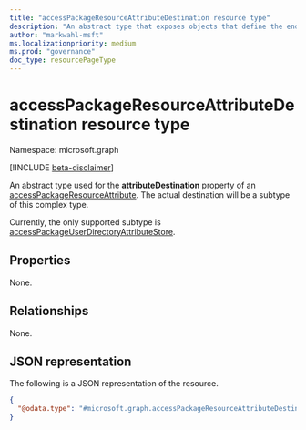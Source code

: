 ```yaml
---
title: "accessPackageResourceAttributeDestination resource type"
description: "An abstract type that exposes objects that define the end system to which the user configured values will be passed."
author: "markwahl-msft"
ms.localizationpriority: medium
ms.prod: "governance"
doc_type: resourcePageType
---
```


# accessPackageResourceAttributeDestination resource type

Namespace: microsoft.graph

[!INCLUDE [beta-disclaimer](../../includes/beta-disclaimer.md)]

An abstract type used for the **attributeDestination** property of an [accessPackageResourceAttribute](accesspackageresourceattribute.md). The actual destination will be a subtype of this complex type.

Currently, the only supported subtype is [accessPackageUserDirectoryAttributeStore](../resources/accesspackageuserdirectoryattributestore.md).  

## Properties
None.

## Relationships
None.

## JSON representation
The following is a JSON representation of the resource.
<!-- {
  "blockType": "resource",
  "@odata.type": "microsoft.graph.accessPackageResourceAttributeDestination"
}
-->
``` json
{
  "@odata.type": "#microsoft.graph.accessPackageResourceAttributeDestination"
}
```
